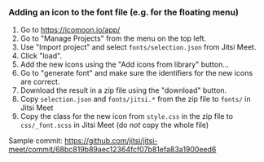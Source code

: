 ### Adding an icon to the font file (e.g. for the floating menu)
1. Go to https://icomoon.io/app/
2. Go to "Manage Projects" from the menu on the top left.
3. Use "Import project" and select <code>fonts/selection.json</code> from Jitsi Meet.
4. Click "load".
5. Add the new icons using the "Add icons from library" button...
6. Go to "generate font" and make sure the identifiers for the new icons are correct.
7. Download the result in a zip file using the "download" button.
8. Copy <code>selection.json</code> and <code>fonts/jitsi.*</code> from the zip file to <code>fonts/</code> in Jitsi Meet
9. Copy the class for the new icon from <code>style.css</code> in the zip file to <code>css/_font.scss</code> in Jitsi Meet (do *not* copy the whole file)

Sample commit: https://github.com/jitsi/jitsi-meet/commit/68bc819b89aec12364fcf07b81efa83a1900eed6
